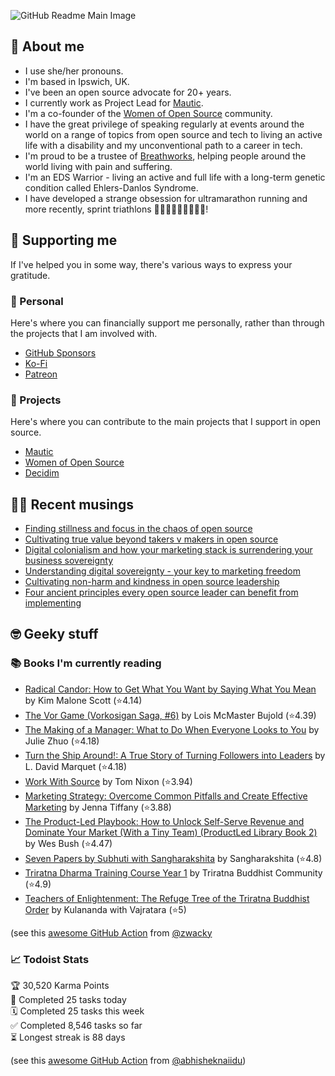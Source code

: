 ![GitHub Readme Main Image](https://github.com/user-attachments/assets/7e320678-8147-4916-b96e-9c325d8b2ad5)

## 🤔 About me

* I use she/her pronouns.
* I'm based in Ipswich, UK.
* I've been an open source advocate for 20+ years.
* I currently work as Project Lead for [Mautic](https://mautic.org).
* I'm a co-founder of the [Women of Open Source](https://womenofopensource.org) community.
* I have the great privilege of speaking regularly at events around the world on a range of topics from open source and tech to living an active life with a disability and my unconventional path to a career in tech.
* I'm proud to be a trustee of [Breathworks](https://www.breathworks-mindfulness.org.uk/), helping people around the world living with pain and suffering.
* I'm an EDS Warrior - living an active and full life with a long-term genetic condition called Ehlers-Danlos Syndrome.
* I have developed a strange obsession for ultramarathon running and more recently, sprint triathlons 🏊🏻‍♀️🚴🏻‍♀️🏃🏻‍♀️!

## 🥰 Supporting me

If I've helped you in some way, there's various ways to express your gratitude.

### 👤 Personal

Here's where you can financially support me personally, rather than through the projects that I am involved with.

* [GitHub Sponsors](https://github.com/sponsors/rcheesley)
* [Ko-Fi](https://ko-fi.com/rcheesley)
* [Patreon](https://www.patreon.com/rcheesley/)

### 🎯 Projects

Here's where you can contribute to the main projects that I support in open source.

* [Mautic](https://opencollective.com/mautic)
* [Women of Open Source](https://opencollective.com/women-of-open-source)
* [Decidim](https://opencollective.com/decidim)

## ✍🏻 Recent musings
<!-- BLOG-POST-LIST:START -->
- [Finding stillness and focus in the chaos of open source](https://ruthcheesley.co.uk/blog/buddhism/finding-stillness-and-focus-in-the-chaos-of-open-source)
- [Cultivating true value beyond takers v makers in open source](https://ruthcheesley.co.uk/blog/buddhism/cultivating-true-value-beyond-takers-v-makers-in-open-source)
- [Digital colonialism and how your marketing stack is surrendering your business sovereignty](https://ruthcheesley.co.uk/blog/digital-sovereignty/digital-colonialism-and-how-your-marketing-stack-is-surrendering-your-business-sovereignty)
- [Understanding digital sovereignty - your key to marketing freedom](https://ruthcheesley.co.uk/blog/digital-sovereignty/understanding-digital-sovereignty-your-key-to-marketing-freedom)
- [Cultivating non-harm and kindness in open source leadership](https://ruthcheesley.co.uk/blog/buddhism/cultivating-non-harm-and-kindness-in-open-source-leadership)
- [Four ancient principles every open source leader can benefit from implementing](https://ruthcheesley.co.uk/blog/community-management/four-ancient-principles-every-open-source-leader-can-benefit-from-implementing)
<!-- BLOG-POST-LIST:END -->

## 🤓 Geeky stuff

### 📚 Books I'm currently reading
<!-- GOODREADS-LIST:START -->
- [Radical Candor: How to Get What You Want by Saying What You Mean](https://www.goodreads.com/review/show/5196284400?utm_medium=api&utm_source=rss) by Kim Malone Scott (⭐️4.14)
- [The Vor Game (Vorkosigan Saga, #6)](https://www.goodreads.com/review/show/7671906255?utm_medium=api&utm_source=rss) by Lois McMaster Bujold (⭐️4.39)
- [The Making of a Manager: What to Do When Everyone Looks to You](https://www.goodreads.com/review/show/7493561079?utm_medium=api&utm_source=rss) by Julie Zhuo (⭐️4.18)
- [Turn the Ship Around!: A True Story of Turning Followers into Leaders](https://www.goodreads.com/review/show/7493560955?utm_medium=api&utm_source=rss) by L. David Marquet (⭐️4.18)
- [Work With Source](https://www.goodreads.com/review/show/7333874782?utm_medium=api&utm_source=rss) by Tom   Nixon (⭐️3.94)
- [Marketing Strategy: Overcome Common Pitfalls and Create Effective Marketing](https://www.goodreads.com/review/show/7053663161?utm_medium=api&utm_source=rss) by Jenna Tiffany (⭐️3.88)
- [The Product-Led Playbook: How to Unlock Self-Serve Revenue and Dominate Your Market (With a Tiny Team) (ProductLed Library Book 2)](https://www.goodreads.com/review/show/6941255147?utm_medium=api&utm_source=rss) by Wes Bush (⭐️4.47)
- [Seven Papers by Subhuti with Sangharakshita](https://www.goodreads.com/review/show/3121831210?utm_medium=api&utm_source=rss) by Sangharakshita (⭐️4.8)
- [Triratna Dharma Training Course Year 1](https://www.goodreads.com/review/show/6413349745?utm_medium=api&utm_source=rss) by Triratna Buddhist Community (⭐️4.9)
- [Teachers of Enlightenment: The Refuge Tree of the Triratna Buddhist Order](https://www.goodreads.com/review/show/6331719229?utm_medium=api&utm_source=rss) by Kulananda with Vajratara (⭐️5)
<!-- GOODREADS-LIST:END -->
(see this [awesome GitHub Action](https://github.com/marketplace/actions/goodreads-profile-workflow) from [@zwacky](https://github.com/zwacky)

### 📈 Todoist Stats

<!-- TODO-IST:START -->
🏆  30,520 Karma Points           
🌸  Completed 25 tasks today           
🗓  Completed 25 tasks this week           
✅  Completed 8,546 tasks so far           
⏳  Longest streak is 88 days
<!-- TODO-IST:END -->
(see this [awesome GitHub Action](https://github.com/abhisheknaiidu/todoist-readme) from [@abhisheknaiidu](https://github.com/abhisheknaiidu))
